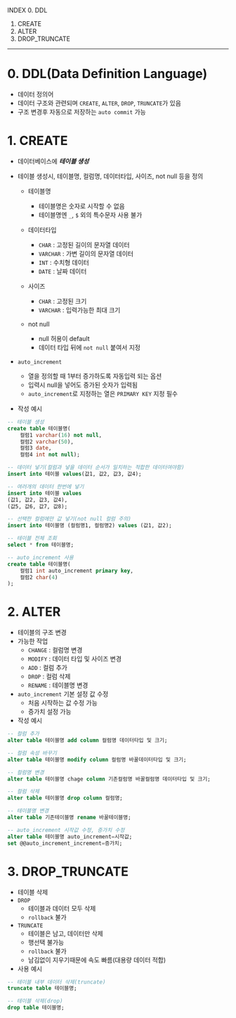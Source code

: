 INDEX
0. DDL
1. CREATE
2. ALTER
3. DROP_TRUNCATE

---
# 0. DDL(Data Definition Language)
- 데이터 정의어
- 데이터 구조와 관련되며 `CREATE`, `ALTER`, `DROP`, `TRUNCATE`가 있음
- 구조 변경후 자동으로 저장하는 `auto commit` 가능 

# 1. CREATE
- 데이터베이스에 ***테이블 생성***
- 테이블 생성시, 테이블명, 컬럼명, 데이터타입, 사이즈, not null 등을 정의
    - 테이블명
        - 테이블명은 숫자로 시작할 수 없음
        - 테이블명엔 `_`, `$` 외의 특수문자 사용 불가

    - 데이터타입
        - `CHAR` : 고정된 길이의 문자열 데이터
        - `VARCHAR` : 가변 길이의 문자열 데이터
        - `INT` : 수치형 데이터
        - `DATE` : 날짜 데이터

    - 사이즈 
        - `CHAR` : 고정된 크기 
        - `VARCHAR` : 입력가능한 최대 크기

    - not null 
        - null 허용이 default
        - 데이터 타입 뒤에 `not null` 붙여서 지정 
- `auto_increment`
    - 열을 정의할 때 1부터 증가하도록 자동입력 되는 옵션 
    - 입력시 null을 넣어도 증가된 숫자가 입력됨
    - `auto_increment`로 지정하는 열은 `PRIMARY KEY` 지정 필수

- 작성 예시        
```sql
-- 테이블 생성
create table 테이블명(
    컬럼1 varchar(16) not null,
    컬럼2 varchar(50),
    컬럼3 date,
    컬럼4 int not null);

-- 데이터 넣기(컬럼과 넣을 데이터 순서가 일치하는 적합한 데이터여야함)
insert into 테이블 values(값1, 값2, 값3, 값4);

-- 여러개의 데이터 한번에 넣기 
insert into 테이블 values
(값1, 값2, 값3, 값4),
(값5, 값6, 값7, 값8);

-- 선택한 컬럼에만 값 넣기(not null 컬럼 주의) 
insert into 테이블명 (컬럼명1, 컬럼명2) values (값1, 값2);

-- 테이블 전체 조회
select * from 테이블명;

-- auto_increment 사용
create table 테이블명(
    컬럼1 int auto_increment primary key,
    컬럼2 char(4)
);
```

# 2. ALTER
- 테이블의 구조 변경
- 가능한 작업
    - `CHANGE` : 컬럼명 변경 
    - `MODIFY` : 데이터 타입 및 사이즈 변경
    - `ADD` : 컬럼 추가
    - `DROP` : 컬럼 삭제
    - `RENAME` : 테이블명 변경
- `auto_increment` 기본 설정 값 수정
    - 처음 시작하는 값 수정 가능
    - 증가치 설정 가능 
- 작성 예시
```sql
-- 컬럼 추가 
alter table 테이블명 add column 컬럼명 데이터타입 및 크기;

-- 컬럼 속성 바꾸기 
alter table 테이블명 modify column 컬럼명 바꿀데이터타입 및 크기;

-- 컬럼명 변경
alter table 테이블명 chage column 기존컬럼명 바꿀컬럼명 데이터타입 및 크기;

-- 컬럼 삭제
alter table 테이블명 drop column 컬럼명;

-- 테이블명 변경
alter table 기존테이블명 rename 바꿀테이블명;

-- auto_increment 시작값 수정, 증가치 수정
alter table 테이블명 auto_increment=시작값;
set @@auto_increment_increment=증가치;
```
# 3. DROP_TRUNCATE
- 테이블 삭제
- `DROP` 
    - 테이블과 데이터 모두 삭제
    - `rollback` 불가
- `TRUNCATE`
    - 테이블은 남고, 데이터만 삭제
    - 행선택 불가능
    - `rollback` 불가
    - 남김없이 지우기때문에 속도 빠름(대용량 데이터 적합)
- 사용 예시
```sql
-- 테이블 내부 데이터 삭제(truncate)
truncate table 테이블명;

-- 테이블 삭제(drop)
drop table 테이블명;
```